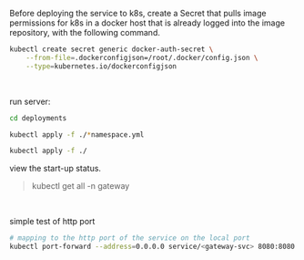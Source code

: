 Before deploying the service to k8s, create a Secret that pulls image permissions for k8s in a docker host that is already logged into the image repository, with the following command.

```bash
kubectl create secret generic docker-auth-secret \
    --from-file=.dockerconfigjson=/root/.docker/config.json \
    --type=kubernetes.io/dockerconfigjson
```

<br>

run server:

```bash
cd deployments

kubectl apply -f ./*namespace.yml

kubectl apply -f ./
```

view the start-up status.

> kubectl get all -n gateway

<br>

simple test of http port

```bash
# mapping to the http port of the service on the local port
kubectl port-forward --address=0.0.0.0 service/<gateway-svc> 8080:8080 -n <gateway>
```

